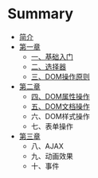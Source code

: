 # Summary

* [简介](README.md)
* [第一章](di-yi-zhang.md)
  * [一、基础入门](di-yi-zhang/yi-3001-ji-chu-ru-men.md)
  * [二、选择器](di-yi-zhang/er-3001-xuan-ze-qi.md)
  * [三、DOM操作原则](di-yi-zhang/san.md)
* [第二章](di-er-zhang.md)
  * [四、DOM属性操作](di-er-zhang/si-3001-dom-shu-xing-cao-zuo.md)
  * [五、DOM文档操作](di-er-zhang/wu-3001-dom-wen-dang-cao-zuo.md)
  * 六、DOM样式操作
  * 七、表单操作
* [第三章](di-san-zhang.md)
  * 八、AJAX
  * 九、动画效果
  * 十、事件

